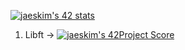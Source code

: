 [![jaeskim's 42 stats](https://badge42.herokuapp.com/api/stats/aperez-b?darkmode=true)](https://github.com/JaeSeoKim/badge42)
1. Libft -> [![jaeskim's 42Project Score](https://badge42.herokuapp.com/api/project/aperez-b/Libft)](https://github.com/JaeSeoKim/badge42)
